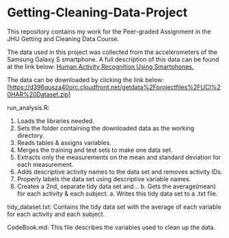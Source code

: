 # Getting-Cleaning-Data-Project
This repository contains my work for the Peer-graded Assignment in the JHU Getting and Cleaning Data Course. 

The data used in this project was collected from the accelerometers of the Samsung Galaxy S smartphone. 
A full description of this data can be found at the link below:
[Human Activity Recognition Using Smartphones.](https://archive.ics.uci.edu/dataset/240/human+activity+recognition+using+smartphones)

The data can be downloaded by clicking the link below:
[https://d396qusza40orc.cloudfront.net/getdata%2Fprojectfiles%2FUCI%20HAR%20Dataset.zip]


run_analysis.R:
1. Loads the libraries needed.
2. Sets the folder containing the downloaded data as the working directory.
3. Reads tables & assigns variables.
4. Merges the training and test sets to make one data set.
5. Extracts only the measurements on the mean and standard deviation for each measurement.
6. Adds descriptive activity names to the data set and removes activity IDs.
7. Properly labels the data set using descriptive variable names.
8. Creates a 2nd, separate tidy data set and...
       b. Gets the average(mean) for each activity & each subject.
       a. Writes this tidy data set to a .txt file.

tidy_dataset.txt: Contains the tidy data set with the average of each variable for each activity and each subject.

CodeBook.md: This file describes the variables used to clean up the data.
